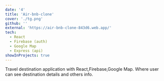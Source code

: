 ```yaml
---
date: '4'
title: 'Air-bnb-clone'
cover: './tg.png'
github: ''
external: 'https://air-bnb-clone-843d6.web.app/'
tech:
  - React
  - Firebase (auth)
  - Google Map
  - Express (api)
showInProjects: true
---
```


Travel destination application with React,Firebase,Google Map. Where user can see destination details and others info.
